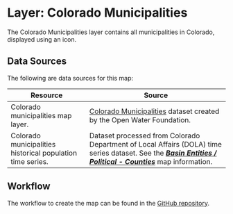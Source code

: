# Layer: Colorado Municipalities #

The Colorado Municipalities layer contains all municipalities in Colorado,
displayed using an icon.

## Data Sources ##

The following are data sources for this map:

| **Resource** | **Source** |
| -- | -- |
| Colorado municipalities map layer. | [Colorado Municipalities](https://data.openwaterfoundation.org/state/co/owf/municipalities/) dataset created by the Open Water Foundation. |
| Colorado municipalities historical population time series. | Dataset processed from Colorado Department of Local Affairs (DOLA) time series dataset.  See the [***Basin Entities / Political - Counties***](#map/entities-counties) map information. |

## Workflow ##

The workflow to create the map can be found in the [GitHub repository](https://github.com/OpenWaterFoundation/owf-infomapper-co-clear/tree/master/workflow/BasinEntities/Municipal-Municipalities).
